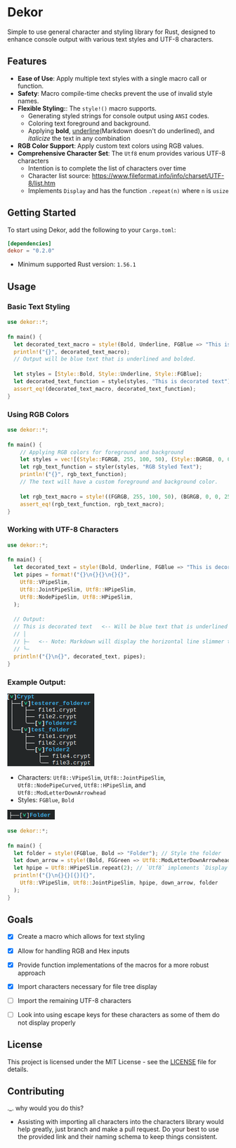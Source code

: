 # Dekor

Simple to use general character and styling library for Rust, designed to enhance console output with various text styles and UTF-8 characters.

## Features
- **Ease of Use**: Apply multiple text styles with a single macro call or function.
- **Safety**: Macro compile-time checks prevent the use of invalid style names.
- **Flexible Styling:**: The `style!()` macro supports.
  - Generating styled strings for console output using `ANSI` codes.
  - Coloring text foreground and background.
  - Applying **bold**, <u>underline</u>(Markdown doesn't do underlined), and *italicize* the text in any combination
- **RGB Color Support**: Apply custom text colors using RGB values.
- **Comprehensive Character Set**: The `Utf8` enum provides various UTF-8 characters
  - Intention is to complete the list of characters over time
  - Character list source: <https://www.fileformat.info/info/charset/UTF-8/list.htm>
  - Implements `Display` and has the function `.repeat(n)` where `n` is `usize`

## Getting Started
To start using Dekor, add the following to your `Cargo.toml`:
```toml
[dependencies]
dekor = "0.2.0"
```
- Minimum supported Rust version: `1.56.1`

## Usage
### Basic Text Styling
```rust
use dekor::*;

fn main() {
  let decorated_text_macro = style!(Bold, Underline, FGBlue => "This is decorated text");
  println!("{}", decorated_text_macro);
  // Output will be blue text that is underlined and bolded.

  let styles = [Style::Bold, Style::Underline, Style::FGBlue];
  let decorated_text_function = style(styles, "This is decorated text");
  assert_eq!(decorated_text_macro, decorated_text_function);
}
```

### Using RGB Colors
```rust
use dekor::*;

fn main() {
    // Applying RGB colors for foreground and background
    let styles = vec![(Style::FGRGB, 255, 100, 50), (Style::BGRGB, 0, 0, 255)];
    let rgb_text_function = styler(styles, "RGB Styled Text");
    println!("{}", rgb_text_function);
    // The text will have a custom foreground and background color.

    let rgb_text_macro = style!((FGRGB, 255, 100, 50), (BGRGB, 0, 0, 255) => "RGB Styled Text");
    assert_eq!(rgb_text_function, rgb_text_macro);
}
```
### Working with UTF-8 Characters
```rust
use dekor::*;

fn main() {
  let decorated_text = style!(Bold, Underline, FGBlue => "This is decorated text");
  let pipes = format!("{}\n{}{}\n{}{}",
    Utf8::VPipeSlim, 
    Utf8::JointPipeSlim, Utf8::HPipeSlim, 
    Utf8::NodePipeSlim, Utf8::HPipeSlim,
  );

  // Output:
  // This is decorated text   <-- Will be blue text that is underlined and bolded
  // │
  // ├—   <-- Note: Markdown will display the horizontal line slimmer than it is
  // └—
  println!("{}\n{}", decorated_text, pipes);
}
```
### Example Output:
![OutputExample](OutputExample.png)
- Characters: `Utf8::VPipeSlim`, `Utf8::JointPipeSlim`, `Utf8::NodePipeCurved`, `Utf8::HPipeSlim`, and `Utf8::ModLetterDownArrowhead`
- Styles: `FGBlue`, `Bold`

![OutputExample2](OutputExample2.png)
```rust
use dekor::*;

fn main() {
  let folder = style!(FGBlue, Bold => "Folder"); // Style the folder
  let down_arrow = style!(Bold, FGGreen => Utf8::ModLetterDownArrowhead); // Style the open/close indicator
  let hpipe = Utf8::HPipeSlim.repeat(2); // `Utf8` implements `Display` and `.repeat()`
  println!("{}\n{}{}[{}]{}",
    Utf8::VPipeSlim, Utf8::JointPipeSlim, hpipe, down_arrow, folder
  );
}
```
## Goals
- [x] Create a macro which allows for text styling
- [x] Allow for handling RGB and Hex inputs
- [x] Provide function implementations of the macros for a more robust approach
- [x] Import characters necessary for file tree display
- [ ] Import the remaining UTF-8 characters
- [ ] Look into using escape keys for these characters as some of them do not display properly


## License
This project is licensed under the MIT License - see the [LICENSE](LICENSE) file for details.

## Contributing
._. why would you do this?
- Assisting with importing all characters into the characters library would help greatly, just branch and make a pull request.  Do your best to use the provided link and their naming schema to keep things consistent.

